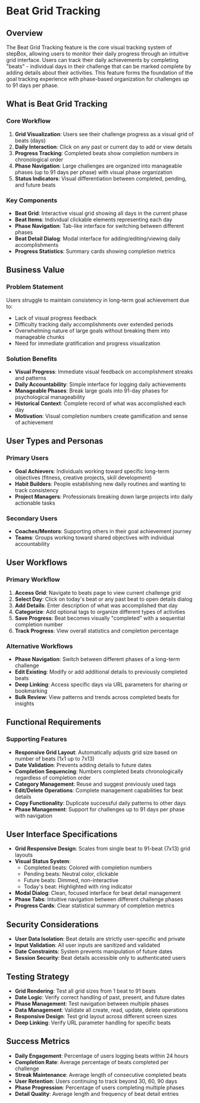# Beat Grid Tracking

## Overview

The Beat Grid Tracking feature is the core visual tracking system of stepBox, allowing users to monitor their daily progress through an intuitive grid interface. Users can track their daily achievements by completing "beats" - individual days in their challenge that can be marked complete by adding details about their activities. This feature forms the foundation of the goal tracking experience with phase-based organization for challenges up to 91 days per phase.

## What is Beat Grid Tracking

### Core Workflow

1. **Grid Visualization**: Users see their challenge progress as a visual grid of beats (days)
2. **Daily Interaction**: Click on any past or current day to add or view details
3. **Progress Tracking**: Completed beats show completion numbers in chronological order
4. **Phase Navigation**: Large challenges are organized into manageable phases (up to 91 days per phase) with visual phase organization
5. **Status Indicators**: Visual differentiation between completed, pending, and future beats

### Key Components

- **Beat Grid**: Interactive visual grid showing all days in the current phase
- **Beat Items**: Individual clickable elements representing each day
- **Phase Navigation**: Tab-like interface for switching between different phases
- **Beat Detail Dialog**: Modal interface for adding/editing/viewing daily accomplishments
- **Progress Statistics**: Summary cards showing completion metrics

## Business Value

### Problem Statement

Users struggle to maintain consistency in long-term goal achievement due to:
- Lack of visual progress feedback
- Difficulty tracking daily accomplishments over extended periods
- Overwhelming nature of large goals without breaking them into manageable chunks
- Need for immediate gratification and progress visualization

### Solution Benefits

- **Visual Progress**: Immediate visual feedback on accomplishment streaks and patterns
- **Daily Accountability**: Simple interface for logging daily achievements
- **Manageable Phases**: Break large goals into 91-day phases for psychological manageability
- **Historical Context**: Complete record of what was accomplished each day
- **Motivation**: Visual completion numbers create gamification and sense of achievement

## User Types and Personas

### Primary Users

- **Goal Achievers**: Individuals working toward specific long-term objectives (fitness, creative projects, skill development)
- **Habit Builders**: People establishing new daily routines and wanting to track consistency
- **Project Managers**: Professionals breaking down large projects into daily actionable tasks

### Secondary Users

- **Coaches/Mentors**: Supporting others in their goal achievement journey
- **Teams**: Groups working toward shared objectives with individual accountability

## User Workflows

### Primary Workflow

1. **Access Grid**: Navigate to beats page to view current challenge grid
2. **Select Day**: Click on today's beat or any past beat to open details dialog
3. **Add Details**: Enter description of what was accomplished that day
4. **Categorize**: Add optional tags to organize different types of activities
5. **Save Progress**: Beat becomes visually "completed" with a sequential completion number
6. **Track Progress**: View overall statistics and completion percentage

### Alternative Workflows

- **Phase Navigation**: Switch between different phases of a long-term challenge
- **Edit Existing**: Modify or add additional details to previously completed beats
- **Deep Linking**: Access specific days via URL parameters for sharing or bookmarking
- **Bulk Review**: View patterns and trends across completed beats for insights

## Functional Requirements

### Supporting Features

- **Responsive Grid Layout**: Automatically adjusts grid size based on number of beats (1x1 up to 7x13)
- **Date Validation**: Prevents adding details to future dates
- **Completion Sequencing**: Numbers completed beats chronologically regardless of completion order
- **Category Management**: Reuse and suggest previously used tags
- **Edit/Delete Operations**: Complete management capabilities for beat details
- **Copy Functionality**: Duplicate successful daily patterns to other days
- **Phase Management**: Support for challenges up to 91 days per phase with navigation

## User Interface Specifications

- **Grid Responsive Design**: Scales from single beat to 91-beat (7x13) grid layouts
- **Visual Status System**: 
  - Completed beats: Colored with completion numbers
  - Pending beats: Neutral color, clickable
  - Future beats: Dimmed, non-interactive
  - Today's beat: Highlighted with ring indicator
- **Modal Dialog**: Clean, focused interface for beat detail management
- **Phase Tabs**: Intuitive navigation between different challenge phases
- **Progress Cards**: Clear statistical summary of completion metrics

## Security Considerations

- **User Data Isolation**: Beat details are strictly user-specific and private
- **Input Validation**: All user inputs are sanitized and validated
- **Date Constraints**: System prevents manipulation of future dates
- **Session Security**: Beat details accessible only to authenticated users

## Testing Strategy

- **Grid Rendering**: Test all grid sizes from 1 beat to 91 beats
- **Date Logic**: Verify correct handling of past, present, and future dates
- **Phase Management**: Test navigation between multiple phases
- **Data Management**: Validate all create, read, update, delete operations
- **Responsive Design**: Test grid layout across different screen sizes
- **Deep Linking**: Verify URL parameter handling for specific beats

## Success Metrics

- **Daily Engagement**: Percentage of users logging beats within 24 hours
- **Completion Rate**: Average percentage of beats completed per challenge
- **Streak Maintenance**: Average length of consecutive completed beats
- **User Retention**: Users continuing to track beyond 30, 60, 90 days
- **Phase Progression**: Percentage of users completing multiple phases
- **Detail Quality**: Average length and frequency of beat detail entries